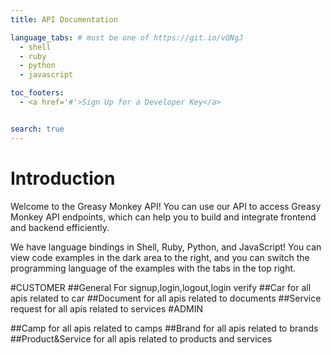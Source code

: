 ```yaml
---
title: API Documentation

language_tabs: # must be one of https://git.io/vQNgJ
  - shell
  - ruby
  - python
  - javascript

toc_footers:
  - <a href='#'>Sign Up for a Developer Key</a>


search: true
---
```


# Introduction

Welcome to the Greasy Monkey  API! You can use our API to access Greasy Monkey API endpoints, which can help you to build and integrate frontend and backend efficiently.

We have language bindings in Shell, Ruby, Python, and JavaScript! You can view code examples in the dark area to the right, and you can switch the programming language of the examples with the tabs in the top right.

#CUSTOMER
##General
For signup,login,logout,login verify
##Car
for all apis related to car
##Document
for all apis related to documents
##Service request
for all apis related to services
#ADMIN

##Camp
for all apis related to camps
##Brand
for all apis related to brands
##Product&Service
for all apis related to products and services